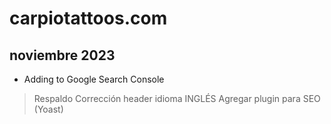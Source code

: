 # carpiotattoos.com

## noviembre 2023

* Adding to Google Search Console

>Respaldo
>Corrección header idioma INGLÉS
>Agregar plugin para SEO (Yoast)
